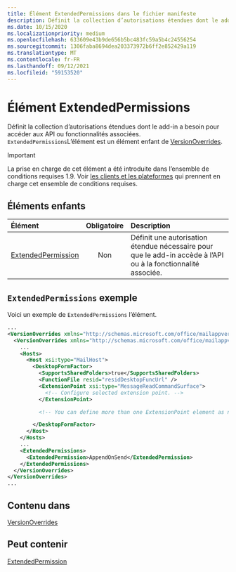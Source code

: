 ```yaml
---
title: Élément ExtendedPermissions dans le fichier manifeste
description: Définit la collection d’autorisations étendues dont le add-in a besoin pour accéder aux API ou fonctionnalités associées.
ms.date: 10/15/2020
ms.localizationpriority: medium
ms.openlocfilehash: 633609e43b9de656b5bc483fc59a5b4c24556254
ms.sourcegitcommit: 1306faba8694dea203373972b6ff2e852429a119
ms.translationtype: MT
ms.contentlocale: fr-FR
ms.lasthandoff: 09/12/2021
ms.locfileid: "59153520"
---
```

# <a name="extendedpermissions-element"></a>Élément ExtendedPermissions

Définit la collection d’autorisations étendues dont le add-in a besoin pour accéder aux API ou fonctionnalités associées. `ExtendedPermissions`L’élément est un élément enfant de [VersionOverrides](versionoverrides.md).

> [!IMPORTANT]
> La prise en charge de cet élément a été introduite dans l’ensemble de conditions requises 1.9. Voir [les clients et les plateformes](../../reference/requirement-sets/outlook-api-requirement-sets.md#requirement-sets-supported-by-exchange-servers-and-outlook-clients) qui prennent en charge cet ensemble de conditions requises.

## <a name="child-elements"></a>Éléments enfants

|  Élément |  Obligatoire  |  Description  |
|:-----|:-----:|:-----|
|  [ExtendedPermission](extendedpermission.md)    |  Non   | Définit une autorisation étendue nécessaire pour que le add-in accède à l’API ou à la fonctionnalité associée. |

## <a name="extendedpermissions-example"></a>`ExtendedPermissions` exemple

Voici un exemple de `ExtendedPermissions` l’élément.

```XML
...
<VersionOverrides xmlns="http://schemas.microsoft.com/office/mailappversionoverrides" xsi:type="VersionOverridesV1_0">
  <VersionOverrides xmlns="http://schemas.microsoft.com/office/mailappversionoverrides/1.1" xsi:type="VersionOverridesV1_1">
    ...
    <Hosts>
      <Host xsi:type="MailHost">
        <DesktopFormFactor>
          <SupportsSharedFolders>true</SupportsSharedFolders>
          <FunctionFile resid="residDesktopFuncUrl" />
          <ExtensionPoint xsi:type="MessageReadCommandSurface">
            <!-- Configure selected extension point. -->
          </ExtensionPoint>

          <!-- You can define more than one ExtensionPoint element as needed. -->

        </DesktopFormFactor>
      </Host>
    </Hosts>
    ...
    <ExtendedPermissions>
      <ExtendedPermission>AppendOnSend</ExtendedPermission>
    </ExtendedPermissions>
  </VersionOverrides>
</VersionOverrides>
...
```

## <a name="contained-in"></a>Contenu dans

[VersionOverrides](versionoverrides.md)

## <a name="can-contain"></a>Peut contenir

[ExtendedPermission](extendedpermission.md)
